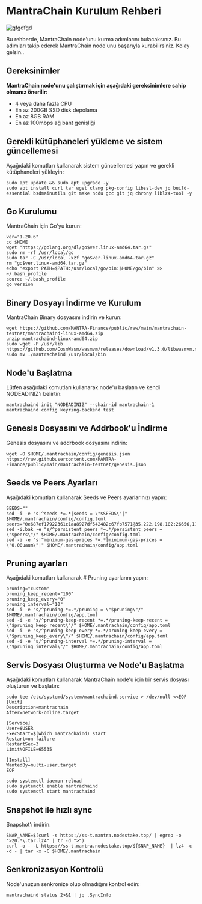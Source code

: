 # MantraChain Kurulum Rehberi

![gfgdfgd](https://github.com/brsbrc/Testnetler-ve-Rehberler/assets/107190154/d6936f43-fc71-4214-a33b-cce333c873ed)

Bu rehberde, MantraChain node'unu kurma adımlarını bulacaksınız. Bu adımları takip ederek MantraChain node'unu başarıyla kurabilirsiniz. Kolay gelsin..

## Gereksinimler

**MantraChain node'unu çalıştırmak için aşağıdaki gereksinimlere sahip olmanız önerilir:**

- 4 veya daha fazla CPU 
- En az 200GB SSD disk depolama
- En az 8GB RAM
- En az 100mbps ağ bant genişliği

## Gerekli kütüphaneleri yükleme ve sistem güncellemesi

Aşağıdaki komutları kullanarak sistem güncellemesi yapın ve gerekli kütüphaneleri yükleyin:

```
sudo apt update && sudo apt upgrade -y
sudo apt install curl tar wget clang pkg-config libssl-dev jq build-essential bsdmainutils git make ncdu gcc git jq chrony liblz4-tool -y
```

## Go Kurulumu

MantraChain için Go'yu kurun:

```
ver="1.20.6"
cd $HOME
wget "https://golang.org/dl/go$ver.linux-amd64.tar.gz"
sudo rm -rf /usr/local/go
sudo tar -C /usr/local -xzf "go$ver.linux-amd64.tar.gz"
rm "go$ver.linux-amd64.tar.gz"
echo "export PATH=$PATH:/usr/local/go/bin:$HOME/go/bin" >> ~/.bash_profile
source ~/.bash_profile
go version
```

## Binary Dosyayı İndirme ve Kurulum

MantraChain Binary dosyasını indirin ve kurun:

```
wget https://github.com/MANTRA-Finance/public/raw/main/mantrachain-testnet/mantrachaind-linux-amd64.zip
unzip mantrachaind-linux-amd64.zip
sudo wget -P /usr/lib https://github.com/CosmWasm/wasmvm/releases/download/v1.3.0/libwasmvm.x86_64.so
sudo mv ./mantrachaind /usr/local/bin
```

## Node'u Başlatma

Lütfen aşağıdaki komutları kullanarak node'u başlatın ve kendi NODEADINIZ'ı belirtin:

```
mantrachaind init "NODEADINIZ" --chain-id mantrachain-1
mantrachaind config keyring-backend test
```

## Genesis Dosyasını ve Addrbook'u İndirme

Genesis dosyasını ve addrbook dosyasını indirin:

```
wget -O $HOME/.mantrachain/config/genesis.json https://raw.githubusercontent.com/MANTRA-Finance/public/main/mantrachain-testnet/genesis.json
```

## Seeds ve Peers Ayarları

Aşağıdaki komutları kullanarak Seeds ve Peers ayarlarınızı yapın:

```
SEEDS=""
sed -i -e "s|^seeds *=.*|seeds = \"$SEEDS\"|" $HOME/.mantrachain/config/config.toml
peers="0e687ef17922361c1aa8927df542482c67fb7571@35.222.198.102:26656,114988f9a053f594ab9592beb79b924430d355ba@34.123.40.240:26656,c533d7ee2037ee6d382f773be04c5bbf27da7a29@34.70.189.2:26656,a435339f38ce3f973739a08afc3c3c7feb862dc5@35.192.223.187:26656"
sed -i.bak -e "s/^persistent_peers *=.*/persistent_peers = \"$peers\"/" $HOME/.mantrachain/config/config.toml
sed -i -e "s|^minimum-gas-prices *=.*|minimum-gas-prices = \"0.00uaum\"|" $HOME/.mantrachain/config/app.toml
```

## Pruning ayarları

Aşağıdaki komutları kullanarak # Pruning ayarlarını yapın:

```
pruning="custom"
pruning_keep_recent="100"
pruning_keep_every="0"
pruning_interval="10"
sed -i -e "s/^pruning *=.*/pruning = \"$pruning\"/" $HOME/.mantrachain/config/app.toml
sed -i -e "s/^pruning-keep-recent *=.*/pruning-keep-recent = \"$pruning_keep_recent\"/" $HOME/.mantrachain/config/app.toml
sed -i -e "s/^pruning-keep-every *=.*/pruning-keep-every = \"$pruning_keep_every\"/" $HOME/.mantrachain/config/app.toml
sed -i -e "s/^pruning-interval *=.*/pruning-interval = \"$pruning_interval\"/" $HOME/.mantrachain/config/app.toml
```

## Servis Dosyası Oluşturma ve Node'u Başlatma

Aşağıdaki komutları kullanarak MantraChain node'u için bir servis dosyası oluşturun ve başlatın:

```
sudo tee /etc/systemd/system/mantrachaind.service > /dev/null <<EOF
[Unit]
Description=mantrachain
After=network-online.target

[Service]
User=$USER
ExecStart=$(which mantrachaind) start
Restart=on-failure
RestartSec=3
LimitNOFILE=65535

[Install]
WantedBy=multi-user.target
EOF
```
```
sudo systemctl daemon-reload
sudo systemctl enable mantrachaind
sudo systemctl start mantrachaind
```

## Snapshot ile hızlı sync

Snapshot'ı indirin:

```
SNAP_NAME=$(curl -s https://ss-t.mantra.nodestake.top/ | egrep -o ">20.*\.tar.lz4" | tr -d ">")
curl -o - -L https://ss-t.mantra.nodestake.top/${SNAP_NAME}  | lz4 -c -d - | tar -x -C $HOME/.mantrachain
```

## Senkronizasyon Kontrolü

Node'unuzun senkronize olup olmadığını kontrol edin:
```
mantrachaind status 2>&1 | jq .SyncInfo
```
